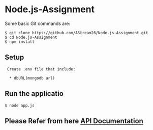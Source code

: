 # Node.js-Assignment



Some basic Git commands are:

```
$ git clone https://github.com/AStream26/Node.js-Assignment.git
$ cd Node.js-Assignment
$ npm install
```

## Setup

```
 Create .env file that include:

  * dbURL(mongodb url) 
```

## Run the applicatio
```
$ node app.js
```

## Please Refer from here [API Documentation](https://documenter.getpostman.com/view/7986603/2s935vjzQV)
